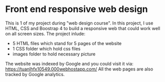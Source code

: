 # Front end responsive web design
This is 1 of my project during "web design course".
In this project, I use HTML, CSS and Boostrap 4 to build a responsive web that could work well on all screen sizes.
The project inlude:
- 5 HTML files which stand for 5 pages of the website
- 1 CSS folder which hold css files
- images folder to hold necessary picture

The website was indexed by Google and you could visit it via: https://tuanlhfx10549.000webhostapp.com/
All the web pages are also tracked by Google analytics.

